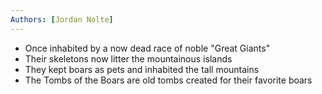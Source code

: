 ```yaml
---
Authors: [Jordan Nolte]
---
```


- Once inhabited by a now dead race of noble "Great Giants"
- Their skeletons now litter the mountainous islands
- They kept boars as pets and inhabited the tall mountains
- The Tombs of the Boars are old tombs created for their favorite boars